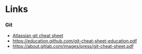 # Links
### Git

- [Atlassian git cheat sheet](https://www.atlassian.com/git/tutorials/atlassian-git-cheatsheet)
- https://education.github.com/git-cheat-sheet-education.pdf
- https://about.gitlab.com/images/press/git-cheat-sheet.pdf
